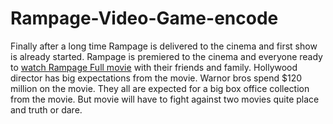 # Rampage-Video-Game-encode
Finally after a long time Rampage is delivered to the cinema and first show is already started. Rampage is premiered to the cinema and everyone ready to <a href="http://www.rampage2018movie.com/">watch Rampage Full movie</a> with their friends and family. Hollywood director has big expectations from the movie. Warnor bros spend $120 million on the movie. They all are expected for a big box office collection from the movie. But movie will have to fight against two movies quite place and truth or dare. 
